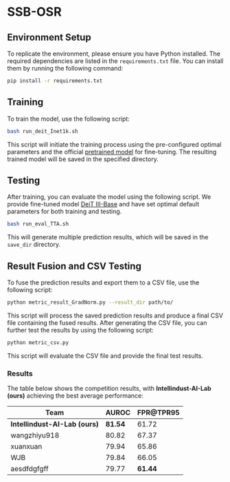 # SSB-OSR

## Environment Setup

To replicate the environment, please ensure you have Python installed. The required dependencies are listed in the `requirements.txt` file. You can install them by running the following command:

```bash
pip install -r requirements.txt
```

## Training

To train the model, use the following script:

```bash
bash run_deit_Inet1k.sh
```

This script will initiate the training process using the pre-configured optimal parameters and the official  [pretrained model](https://drive.google.com/file/d/1Y4DmcHhngex6h8B6bX-1Ehl6i6dJVgO7/view?usp=drive_link) for fine-tuning. The resulting trained model will be saved in the specified directory.


## Testing

After training, you can evaluate the model using the following script. We provide fine-tuned model [DeiT III-Base](https://drive.google.com/file/d/1mpiZn1GP3K08L_RKjndI3WudceM53cUK/view?usp=sharing) and have set optimal default parameters for both training and testing. 

```bash
bash run_eval_TTA.sh
```

This will generate multiple prediction results, which will be saved in the `save_dir` directory.

## Result Fusion and CSV Testing

To fuse the prediction results and export them to a CSV file, use the following script:

```bash
python metric_result_GradNorm.py --result_dir path/to/
```

This script will process the saved prediction results and produce a final CSV file containing the fused results. After generating the CSV file, you can further test the results by using the following script:

```bash
python metric_csv.py
```

This script will evaluate the CSV file and provide the final test results.

### Results

The table below shows the competition results, with **Intellindust-AI-Lab (ours)** achieving the best average performance:

| Team                    | AUROC | FPR@TPR95 |
|-------------------------|-------|-----------|
| **Intellindust-AI-Lab (ours)**  | **81.54**  | 61.72   |
| wangzhiyu918            | 80.82 | 67.37     | 
| xuanxuan                | 79.94 | 65.86     | 
| WJB                     | 79.84 | 66.05     | 
| aesdfdgfgff             | 79.77 | **61.44**     |



